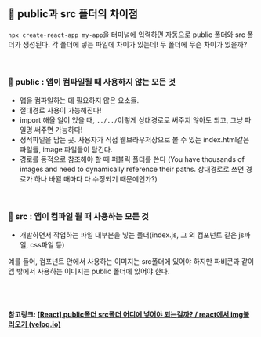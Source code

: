 ## 🌆 public과 src 폴더의 차이점

`npx create-react-app my-app`을 터미널에 입력하면 자동으로 public 폴더와 src 폴더가 생성된다.
각 폴더에 넣는 파일에 차이가 있는데!
두 폴더에 무슨 차이가 있을까?

<br>

### 📁 public : 앱이 컴파일될 때 사용하지 않는 모든 것

- 앱을 컴파일하는 데 필요하지 않은 요소들.
- 절대경로 사용이 가능해진다!
- import 해올 일이 있을 때, `../../`이렇게 상대경로로 써주지 않아도 되고, 그냥 파일명 써주면 가능하다!
- 정적파일을 담는 곳. 사용자가 직접 웹브라우저상으로 볼 수 있는 index.html같은 파일들, image 파일들이 담긴다.
- 경로를 동적으로 참조해야 할 때 퍼블릭 폴더를 쓴다
  (You have thousands of images and need to dynamically reference their paths. 상대경로로 쓰면 경로가 하나 바뀔 때마다 다 수정되기 때문에인가?)

<br>

### 📁 src : 앱이 컴파일 될 때 사용하는 모든 것

- 개발하면서 작업하는 파일 대부분을 넣는 폴더(index.js, 그 외 컴포넌트 같은 js파일, css파일 등)

예를 들어, 컴포넌트 안에서 사용하는 이미지는 src폴더에 있어야 하지만 파비콘과 같이 앱 밖에서 사용하는 이미지는 public 폴더에 있어야 한다.

<br>

<br>

#### 참고링크: [[React\] public폴더 src폴더 어디에 넣어야 되는걸까? / react에서 img불러오기 (velog.io)](https://velog.io/@daeun/React-public폴더-src폴더-어디에-넣어야-되는걸까)

<br>